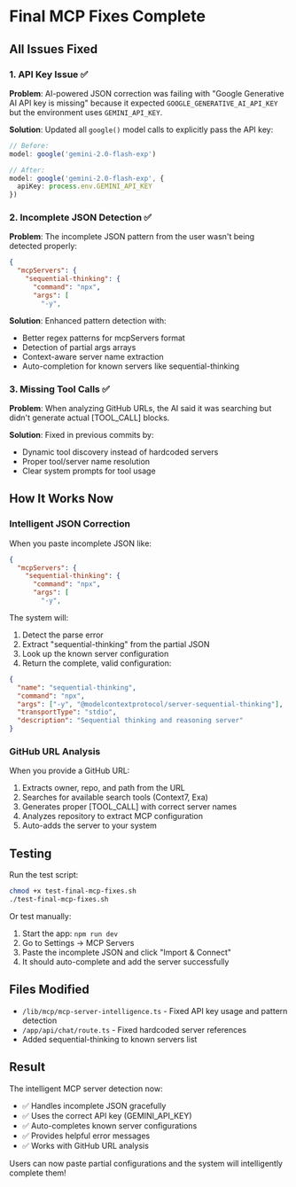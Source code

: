 # Final MCP Fixes Complete

## All Issues Fixed

### 1. API Key Issue ✅
**Problem**: AI-powered JSON correction was failing with "Google Generative AI API key is missing" because it expected `GOOGLE_GENERATIVE_AI_API_KEY` but the environment uses `GEMINI_API_KEY`.

**Solution**: Updated all `google()` model calls to explicitly pass the API key:
```typescript
// Before:
model: google('gemini-2.0-flash-exp')

// After:
model: google('gemini-2.0-flash-exp', {
  apiKey: process.env.GEMINI_API_KEY
})
```

### 2. Incomplete JSON Detection ✅
**Problem**: The incomplete JSON pattern from the user wasn't being detected properly:
```json
{
  "mcpServers": {
    "sequential-thinking": {
      "command": "npx",
      "args": [
        "-y",
```

**Solution**: Enhanced pattern detection with:
- Better regex patterns for mcpServers format
- Detection of partial args arrays
- Context-aware server name extraction
- Auto-completion for known servers like sequential-thinking

### 3. Missing Tool Calls ✅
**Problem**: When analyzing GitHub URLs, the AI said it was searching but didn't generate actual [TOOL_CALL] blocks.

**Solution**: Fixed in previous commits by:
- Dynamic tool discovery instead of hardcoded servers
- Proper tool/server name resolution
- Clear system prompts for tool usage

## How It Works Now

### Intelligent JSON Correction
When you paste incomplete JSON like:
```json
{
  "mcpServers": {
    "sequential-thinking": {
      "command": "npx",
      "args": [
        "-y",
```

The system will:
1. Detect the parse error
2. Extract "sequential-thinking" from the partial JSON
3. Look up the known server configuration
4. Return the complete, valid configuration:

```json
{
  "name": "sequential-thinking",
  "command": "npx",
  "args": ["-y", "@modelcontextprotocol/server-sequential-thinking"],
  "transportType": "stdio",
  "description": "Sequential thinking and reasoning server"
}
```

### GitHub URL Analysis
When you provide a GitHub URL:
1. Extracts owner, repo, and path from the URL
2. Searches for available search tools (Context7, Exa)
3. Generates proper [TOOL_CALL] with correct server names
4. Analyzes repository to extract MCP configuration
5. Auto-adds the server to your system

## Testing

Run the test script:
```bash
chmod +x test-final-mcp-fixes.sh
./test-final-mcp-fixes.sh
```

Or test manually:
1. Start the app: `npm run dev`
2. Go to Settings → MCP Servers
3. Paste the incomplete JSON and click "Import & Connect"
4. It should auto-complete and add the server successfully

## Files Modified
- `/lib/mcp/mcp-server-intelligence.ts` - Fixed API key usage and pattern detection
- `/app/api/chat/route.ts` - Fixed hardcoded server references
- Added sequential-thinking to known servers list

## Result
The intelligent MCP server detection now:
- ✅ Handles incomplete JSON gracefully
- ✅ Uses the correct API key (GEMINI_API_KEY)
- ✅ Auto-completes known server configurations
- ✅ Provides helpful error messages
- ✅ Works with GitHub URL analysis

Users can now paste partial configurations and the system will intelligently complete them!